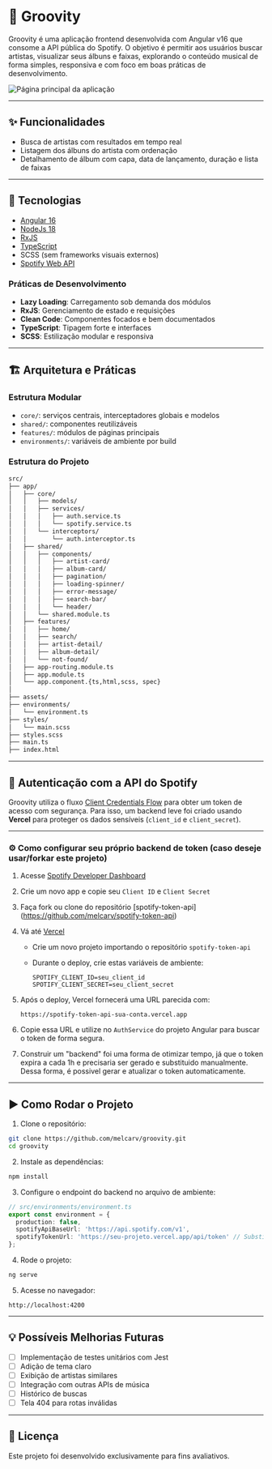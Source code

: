 # 🎵 Groovity

Groovity é uma aplicação frontend desenvolvida com Angular v16 que consome a API pública do Spotify. O objetivo é permitir aos usuários buscar artistas, visualizar seus álbuns e faixas, explorando o conteúdo musical de forma simples, responsiva e com foco em boas práticas de desenvolvimento.

![Página principal da aplicação](/assets/image/screenshot.png)

---

## ✨ Funcionalidades

- Busca de artistas com resultados em tempo real
- Listagem dos álbuns do artista com ordenação
- Detalhamento de álbum com capa, data de lançamento, duração e lista de faixas

---

## 🧰 Tecnologias

- [Angular 16](https://angular.io/)
- [NodeJs 18](https://nodejs.org/pt)
- [RxJS](https://rxjs.dev/)
- [TypeScript](https://www.typescriptlang.org/)
- SCSS (sem frameworks visuais externos)
- [Spotify Web API](https://developer.spotify.com/documentation/web-api/)

### Práticas de Desenvolvimento
- **Lazy Loading**: Carregamento sob demanda dos módulos
- **RxJS**: Gerenciamento de estado e requisições
- **Clean Code**: Componentes focados e bem documentados
- **TypeScript**: Tipagem forte e interfaces
- **SCSS**: Estilização modular e responsiva

---

## 🏗️ Arquitetura e Práticas

### Estrutura Modular
- `core/`: serviços centrais, interceptadores globais e modelos
- `shared/`: componentes reutilizáveis
- `features/`: módulos de páginas principais
- `environments/`: variáveis de ambiente por build

### Estrutura do Projeto
```txt
src/
├── app/
│   ├── core/
│   │   ├── models/
│   │   ├── services/
│   │   │   ├── auth.service.ts
│   │   │   └── spotify.service.ts
│   │   └── interceptors/
│   │       └── auth.interceptor.ts
│   ├── shared/
│   │   ├── components/
│   │   │   ├── artist-card/
│   │   │   ├── album-card/
│   │   │   ├── pagination/
│   │   │   ├── loading-spinner/
│   │   │   ├── error-message/
│   │   │   ├── search-bar/
│   │   │   └── header/
│   │   └── shared.module.ts
│   ├── features/
│   │   ├── home/
│   │   ├── search/
│   │   ├── artist-detail/
│   │   ├── album-detail/
│   │   └── not-found/
│   ├── app-routing.module.ts
│   ├── app.module.ts
│   └── app.component.{ts,html,scss, spec}
│
├── assets/
├── environments/
│   └── environment.ts
├── styles/
│   └── main.scss
├── styles.scss
├── main.ts
├── index.html
```

---

## 🔐 Autenticação com a API do Spotify

Groovity utiliza o fluxo [Client Credentials Flow](https://developer.spotify.com/documentation/web-api/tutorials/client-credentials-flow) para obter um token de acesso com segurança. Para isso, um backend leve foi criado usando **Vercel** para proteger os dados sensíveis (`client_id` e `client_secret`).

---

### ⚙️ Como configurar seu próprio backend de token (caso deseje usar/forkar este projeto)

1. Acesse [Spotify Developer Dashboard](https://developer.spotify.com/dashboard)
2. Crie um novo app e copie seu `Client ID` e `Client Secret`
3. Faça fork ou clone do repositório [spotify-token-api] (https://github.com/melcarv/spotify-token-api)
4. Vá até [Vercel](https://vercel.com)
   - Crie um novo projeto importando o repositório `spotify-token-api`
   - Durante o deploy, crie estas variáveis de ambiente:

     ```
     SPOTIFY_CLIENT_ID=seu_client_id
     SPOTIFY_CLIENT_SECRET=seu_client_secret
     ```

5. Após o deploy, Vercel fornecerá uma URL parecida com:

   ```
   https://spotify-token-api-sua-conta.vercel.app
   ```

6. Copie essa URL e utilize no `AuthService` do projeto Angular para buscar o token de forma segura.

7. Construir um "backend" foi uma forma de otimizar tempo, já que o token expira a cada 1h e precisaria ser gerado e substituido manualmente. Dessa forma, é possivel gerar e atualizar o token automaticamente.

---

## ▶️ Como Rodar o Projeto

1. Clone o repositório:
```bash
git clone https://github.com/melcarv/groovity.git
cd groovity
```

2. Instale as dependências:
```bash
npm install
```

3. Configure o endpoint do backend no arquivo de ambiente:
```ts
// src/environments/environment.ts
export const environment = {
  production: false,
  spotifyApiBaseUrl: 'https://api.spotify.com/v1',
  spotifyTokenUrl: 'https://seu-projeto.vercel.app/api/token' // Substitua pelo seu e inclua manualmente o caminho /api/token. Ao escrever essa Url no navegador, ela deve retornar o objeto com seu token. Aí sim, estará pronto para ser usado.
};
```

4. Rode o projeto:
```bash
ng serve
```

5. Acesse no navegador:
```
http://localhost:4200
```

---

## 💡 Possíveis Melhorias Futuras

- [ ] Implementação de testes unitários com Jest
- [ ] Adição de tema claro
- [ ] Exibição de artistas similares
- [ ] Integração com outras APIs de música
- [ ] Histórico de buscas
- [ ] Tela 404 para rotas inválidas

---

## 📜 Licença

Este projeto foi desenvolvido exclusivamente para fins avaliativos.
